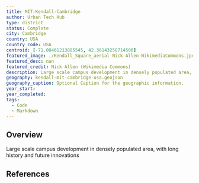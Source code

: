 ```yaml
---
title: MIT-Kendall-Cambridge
author: Urban Tech Hub
type: district
status: Complete
city: Cambridge
country: USA
country_code: USA
centroid: [-71.08461213885545, 42.36143258714506]
featured_image: ./Kendall_Square_aerial-Nick-Allen-WikimediaCommons.jpeg
featured_desc: nan
featured_credit: Nick Allen (Wikimedia Commons)
description: Large scale campus development in densely populated area, with long history and future innovations
geography: kendall-mit-cambridge-usa.geojson
geography_caption: Optional Caption for the geographic information.
year_start:
year_completed:
tags:
  - Code
  - Markdown
---
```


## Overview

Large scale campus development in densely populated area, with long history and future innovations

## References
